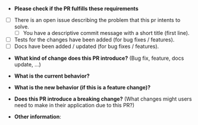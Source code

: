 <!-- 🎉🎉🎉 Thank you for the PR!!! 🎉🎉🎉 -->

* **Please check if the PR fulfills these requirements**
- [ ] There is an open issue describing the problem that this pr intents to solve.
    - [ ] You have a descriptive commit message with a short title (first line).
- [ ] Tests for the changes have been added (for bug fixes / features).
- [ ] Docs have been added / updated (for bug fixes / features).

* **What kind of change does this PR introduce?** (Bug fix, feature, docs update, ...)


* **What is the current behavior?**



* **What is the new behavior (if this is a feature change)?**



* **Does this PR introduce a breaking change?** (What changes might users need to make in their application due to this PR?)



* **Other information**:
